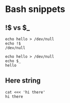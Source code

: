 # Bash snippets

## !$ vs $_

```
echo hello > /dev/null
echo !$
/dev/null
```

```
echo hello > /dev/null
echo $_
hello
```

## Here string

```
cat <<< 'hi there'
hi there
```

